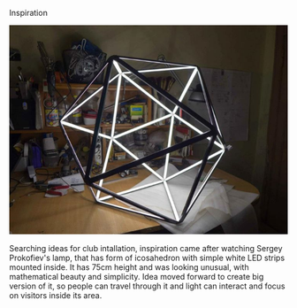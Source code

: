 Inspiration

![Sergey Prokofiev led lamp](../project_images/SergeyProkofievLamp.jpg?raw=true "Example Image")

Searching ideas for club intallation, inspiration came after watching Sergey Prokofiev's lamp, that has form of icosahedron with simple white LED strips mounted inside. It has 75cm height and was looking unusual, with mathematical beauty and simplicity. Idea moved forward to create big version of it, so people can travel through it and light can interact and focus on visitors inside its area.



